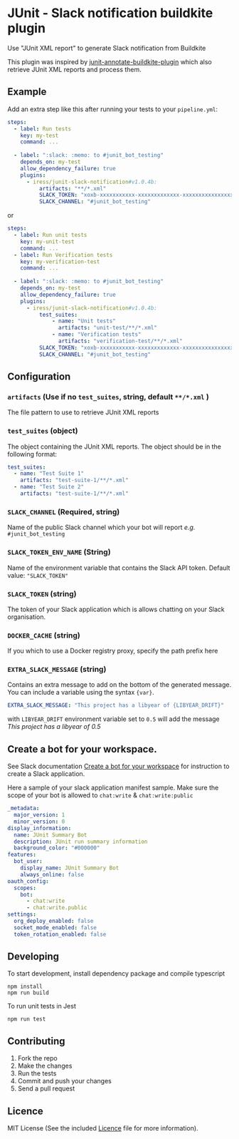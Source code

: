 # JUnit - Slack notification buildkite plugin

Use "JUnit XML report" to generate Slack notification from Buildkite

This plugin was inspired by
[junit-annotate-buildkite-plugin](https://github.com/buildkite-plugins/junit-annotate-buildkite-plugin)
which also retrieve JUnit XML reports and process them.

## Example

Add an extra step like this after running your tests to your `pipeline.yml`:
```yml
steps:
  - label: Run tests
    key: my-test
    command: ...
    
  - label: ":slack: :memo: to #junit_bot_testing"
    depends_on: my-test
    allow_dependency_failure: true
    plugins:
      - iress/junit-slack-notification#v1.0.4b:
          artifacts: "**/*.xml"
          SLACK_TOKEN: "xoxb-xxxxxxxxxxx-xxxxxxxxxxxxx-xxxxxxxxxxxxxxxxxxxxxxxx"
          SLACK_CHANNEL: "#junit_bot_testing"
```
or
```yml
steps:
  - label: Run unit tests
    key: my-unit-test
    command: ...
  - label: Run Verification tests
    key: my-verification-test
    command: ...
    
  - label: ":slack: :memo: to #junit_bot_testing"
    depends_on: my-test
    allow_dependency_failure: true
    plugins:
      - iress/junit-slack-notification#v1.0.4b:
          test_suites:
              - name: "Unit tests"
                artifacts: "unit-test/**/*.xml"
              - name: "Verification tests"
                artifacts: "verification-test/**/*.xml"
          SLACK_TOKEN: "xoxb-xxxxxxxxxxx-xxxxxxxxxxxxx-xxxxxxxxxxxxxxxxxxxxxxxx"
          SLACK_CHANNEL: "#junit_bot_testing"
```

## Configuration

### `artifacts` (Use if no `test_suites`, string, default `**/*.xml` )

The file pattern to use to retrieve JUnit XML reports

### `test_suites` (object)

The object containing the JUnit XML reports. The object should be in the following format:

```yml
test_suites:
  - name: "Test Suite 1"
    artifacts: "test-suite-1/**/*.xml"
  - name: "Test Suite 2"
    artifacts: "test-suite-1/**/*.xml"

```

### `SLACK_CHANNEL` (Required, string)

Name of the public Slack channel which your bot will report _e.g._ `#junit_bot_testing`

### `SLACK_TOKEN_ENV_NAME` (String)

Name of the environment variable that contains the Slack API token. Default value: `"SLACK_TOKEN"`

### `SLACK_TOKEN` (string)

The token of your Slack application which is allows chatting on your Slack organisation. 

### `DOCKER_CACHE` (string) 

If you which to use a Docker registry proxy, specify the path prefix here

### `EXTRA_SLACK_MESSAGE` (string)

Contains an extra message to add on the bottom of the generated message. You can include a variable using the syntax `{var}`.

```yaml
EXTRA_SLACK_MESSAGE: "This project has a libyear of {LIBYEAR_DRIFT}"
```
with `LIBYEAR_DRIFT` environment variable set to `0.5` will add the message _This project has a libyear of 0.5_

## Create a bot for your workspace.
See Slack documentation [Create a bot for your workspace](https://slack.com/intl/en-fr/help/articles/115005265703-Create-a-bot-for-your-workspace) for instruction to create a Slack application.

Here a sample of your slack application manifest sample. Make sure the scope of your bot is allowed to `chat:write` & `chat:write:public`

```yaml
_metadata:
  major_version: 1
  minor_version: 0
display_information:
  name: JUnit Summary Bot
  description: JUnit run summary information
  background_color: "#000000"
features:
  bot_user:
    display_name: JUnit Summary Bot
    always_online: false
oauth_config:
  scopes:
    bot:
      - chat:write
      - chat:write.public
settings:
  org_deploy_enabled: false
  socket_mode_enabled: false
  token_rotation_enabled: false
```


## Developing

To start development, install dependency package and compile typescript
```shell
npm install
npm run build
```

To run unit tests in Jest

```shell
npm run test
```

## Contributing

1. Fork the repo
2. Make the changes
3. Run the tests
4. Commit and push your changes
5. Send a pull request

## Licence
MIT License (See the included [Licence](LICENSE) file for more information).
